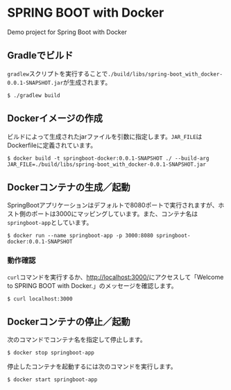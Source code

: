 # SPRING BOOT with Docker

Demo project for Spring Boot with Docker

## Gradleでビルド

`gradlew`スクリプトを実行することで`./build/libs/spring-boot_with_docker-0.0.1-SNAPSHOT.jar`が生成されます。

```
$ ./gradlew build
```

## Dockerイメージの作成

ビルドによって生成されたjarファイルを引数に指定します。`JAR_FILE`はDockerfileに定義されています。

```
$ docker build -t springboot-docker:0.0.1-SNAPSHOT ./ --build-arg JAR_FILE=./build/libs/spring-boot_with_docker-0.0.1-SNAPSHOT.jar
```

## Dockerコンテナの生成／起動

SpringBootアプリケーションはデフォルトで8080ポートで実行されますが、ホスト側のポートは3000にマッピングしています。また、コンテナ名は`springboot-app`としています。

```
$ docker run --name springboot-app -p 3000:8080 springboot-docker:0.0.1-SNAPSHOT
```

### 動作確認

`curl`コマンドを実行するか、[http://localhost:3000/](http://localhost:3000/)にアクセスして「Welcome to SPRING BOOT with Docker.」のメッセージを確認します。

```
$ curl localhost:3000
```

## Dockerコンテナの停止／起動

次のコマンドでコンテナ名を指定して停止します。

```
$ docker stop springboot-app
```

停止したコンテナを起動するには次のコマンドを実行します。

```
$ docker start springboot-app
```
